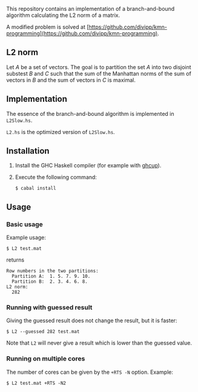 
This repository contains an implementation of a branch-and-bound algorithm calculating the L2 norm of a matrix.

A modified problem is solved at [https://github.com/divipp/kmn-programming](https://github.com/divipp/kmn-programming).

## L2 norm

Let *A* be a set of vectors.
The goal is to partition the set $A$ into two disjoint substest $B$ and $C$ such
that the sum of the Manhattan norms of the sum of vectors in $B$ and the sum of vectors in $C$ is maximal.


## Implementation

The essence of the branch-and-bound algorithm is implemented in `L2Slow.hs`.

`L2.hs` is the optimized version of `L2Slow.hs`.


## Installation

1.  Install the GHC Haskell compiler (for example with [ghcup](https://www.haskell.org/ghcup/)).
2.  Execute the following command: 

        $ cabal install

## Usage


### Basic usage

Example usage:

    $ L2 test.mat

returns

    Row numbers in the two partitions:
      Partition A:  1. 5. 7. 9. 10.
      Partition B:  2. 3. 4. 6. 8.
    L2 norm:
      282


### Running with guessed result

Giving the guessed result does not change the result, but it is faster:

    $ L2 --guessed 282 test.mat

Note that `L2` will never give a result which is lower than the guessed value.


### Running on multiple cores

The number of cores can be given by the `+RTS -N` option.
Example:

    $ L2 test.mat +RTS -N2

